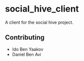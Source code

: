 # social_hive_client

A client for the social hive project.

## Contributing
- Ido Ben Yaakov
- Daniel Ben Avi